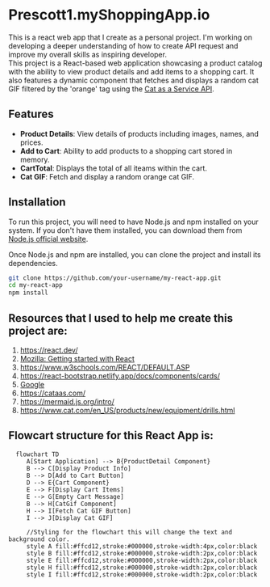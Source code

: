 # Prescott1.myShoppingApp.io
This is a react web app that I create as a personal project. I'm working on developing a deeper understanding of how to create API request and improve my overall skills as inspiring developer.  
This project is a React-based web application showcasing a product catalog with the ability to view product details and add items to a shopping cart. It also features a dynamic component that fetches and displays a random cat GIF filtered by the 'orange' tag using the [Cat as a Service API](https://cataas.com/).

## Features

- **Product Details**: View details of products including images, names, and prices.
- **Add to Cart**: Ability to add products to a shopping cart stored in memory.
- **CartTotal**: Displays the total of all iteams within the cart.
- **Cat GIF**: Fetch and display a random orange cat GIF.

## Installation

To run this project, you will need to have Node.js and npm installed on your system. If you don't have them installed, you can download them from [Node.js official website](https://nodejs.org/).

Once Node.js and npm are installed, you can clone the project and install its dependencies.

```sh
git clone https://github.com/your-username/my-react-app.git
cd my-react-app
npm install
```

## Resources that I used to help me create this project are:
1) https://react.dev/
2) [Mozilla: Getting started with React](https://developer.mozilla.org/en-US/docs/Learn/Tools_and_testing/Client-side_JavaScript_frameworks/React_getting_started)
3) https://www.w3schools.com/REACT/DEFAULT.ASP
4) https://react-bootstrap.netlify.app/docs/components/cards/
5) [Google](https://www.google.com)
6) https://cataas.com/
7) https://mermaid.js.org/intro/
8) https://www.cat.com/en_US/products/new/equipment/drills.html

## Flowcart structure for this React App is:
```mermaid
  flowchart TD
     A[Start Application] --> B{ProductDetail Component}
     B --> C[Display Product Info]
     B --> D[Add to Cart Button]
     D --> E{Cart Component}
     E --> F[Display Cart Items]
     E --> G[Empty Cart Message]
     B --> H[CatGif Component]
     H --> I[Fetch Cat GIF Button]
     I --> J[Display Cat GIF]

     //Styling for the flowchart this will change the text and background color. 
     style A fill:#ffcd12,stroke:#000000,stroke-width:4px,color:black
     style B fill:#ffcd12,stroke:#000000,stroke-width:2px,color:black
     style E fill:#ffcd12,stroke:#000000,stroke-width:2px,color:black
     style H fill:#ffcd12,stroke:#000000,stroke-width:2px,color:black
     style I fill:#ffcd12,stroke:#000000,stroke-width:2px,color:black

```
